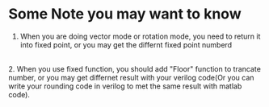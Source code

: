 # Some Note you may want to know
1. When you are doing vector mode or rotation mode, you need to return it into fixed point, or you may get the differnt fixed point numberd
<br />
2. When you use fixed function, you should add "Floor" function to trancate number, or you may get differnet result with your verilog code(Or you can write your rounding code in verilog to met the same result with matlab code).
